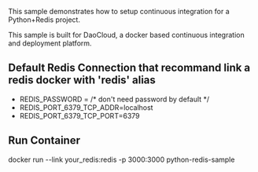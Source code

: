 This sample demonstrates how to setup continuous integration for a Python+Redis project.

This sample is built for DaoCloud, a docker based continuous integration and deployment platform.

## Default Redis Connection that recommand link a redis docker with 'redis' alias
* REDIS_PASSWORD = /* don't need password by default */
* REDIS_PORT_6379_TCP_ADDR=localhost
* REDIS_PORT_6379_TCP_PORT=6379

## Run Container
docker run --link your_redis:redis -p 3000:3000 python-redis-sample
